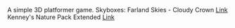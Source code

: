 A simple 3D platformer game.
Skyboxes: Farland Skies - Cloudy Crown [Link]("https://assetstore.unity.com/packages/2d/textures-materials/sky/farland-skies-cloudy-crown-60004")
Kenney's Nature Pack Extended [Link]("https://kenney.nl/assets/nature-kit")
